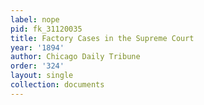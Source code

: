 ```yaml
---
label: nope
pid: fk_31120035
title: Factory Cases in the Supreme Court
year: '1894'
author: Chicago Daily Tribune
order: '324'
layout: single
collection: documents
---
```

